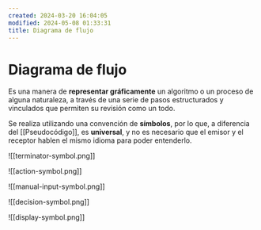 ```yaml
---
created: 2024-03-20 16:04:05
modified: 2024-05-08 01:33:31
title: Diagrama de flujo
---
```


# Diagrama de flujo

Es una manera de **representar gráficamente** un algoritmo o un proceso de alguna naturaleza, a través de una serie de pasos estructurados y vinculados que permiten su revisión como un todo.

Se realiza utilizando una convención de **símbolos**, por lo que, a diferencia del [[Pseudocódigo]], es **universal**, y no es necesario que el emisor y el receptor hablen el mismo idioma para poder entenderlo.

![[terminator-symbol.png]]

![[action-symbol.png]]

![[manual-input-symbol.png]]

![[decision-symbol.png]]

![[display-symbol.png]]
